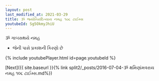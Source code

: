 ```yaml
---
layout: post
last_modified_at: 2021-03-29
title: ૐ જ્યોતિરાદિત્યાય નમહ ૧૦૮ ટાઈમ્સ
youtubeId: Sg5OkmyJhiU
---
```

 
 
 ૐ ગાબસથયે નમહ  
 
 -  જેની પાસે પ્રકાશની કિરણો છે 
 
  
 
  
 
 
 
 
 
 


{% include youtubePlayer.html id=page.youtubeId %}
 
[Next]({{ site.baseurl }}{% link  split2/_posts/2016-07-04-ૐ ક્ષમિણાંમવરાય નમહ ૧૦૮ ટાઈમ્સ.md%})
 
